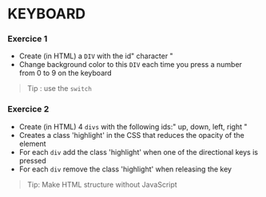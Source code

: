 # KEYBOARD

### Exercice 1
- Create (in HTML) a `DIV` with the id" character "
- Change background color to this `DIV` each time you press a number from 0 to 9 on the keyboard

> Tip : use the `switch`

### Exercice 2
- Create (in HTML) 4 `divs` with the following ids:" up, down, left, right "
- Creates a class 'highlight' in the CSS that reduces the opacity of the element
- For each `div` add the class 'highlight' when one of the directional keys is pressed
- For each `div` remove the class 'highlight' when releasing the key

> Tip: Make HTML structure without JavaScript




